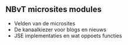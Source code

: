 ##  NBvT microsites modules

- Velden van de microsites
- De kanaalkiezer voor blogs en nieuws
- JSE implementaties en wat oppoets functies